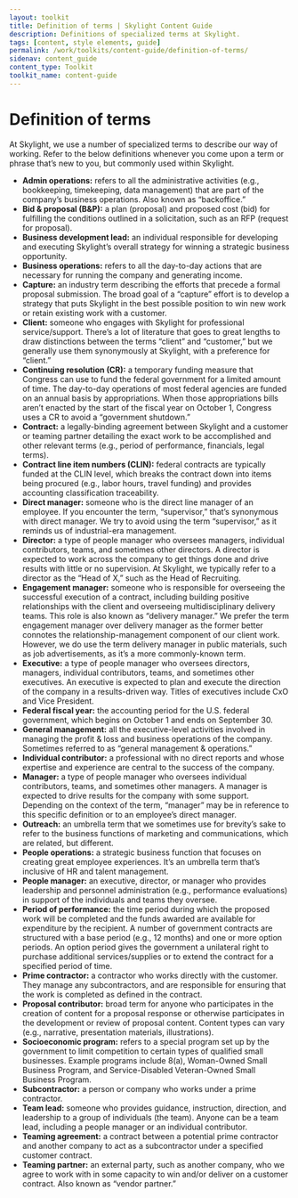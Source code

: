 ```yaml
---
layout: toolkit
title: Definition of terms | Skylight Content Guide
description: Definitions of specialized terms at Skylight.
tags: [content, style elements, guide]
permalink: /work/toolkits/content-guide/definition-of-terms/
sidenav: content_guide
content_type: Toolkit
toolkit_name: content-guide
---
```


# Definition of terms

At Skylight, we use a number of specialized terms to describe our way of working. Refer to the below definitions whenever you come upon a term or phrase that’s new to you, but commonly used within Skylight.

* **Admin operations:** refers to all the administrative activities (e.g., bookkeeping,  timekeeping, data management) that are part of the company’s business operations. Also known as “backoffice.”
* **Bid & proposal (B&P):** a plan (proposal) and proposed cost (bid) for fulfilling the conditions outlined in a solicitation, such as an RFP (request for proposal).
* **Business development lead:** an individual responsible for developing and executing Skylight’s overall strategy for winning a strategic business opportunity.
* **Business operations:** refers to all the day-to-day actions that are necessary for running the company and generating income.
* **Capture:** an industry term describing the efforts that precede a formal proposal submission. The broad goal of a “capture” effort is to develop a strategy that puts Skylight in the best possible position to win new work or retain existing work with a customer.
* **Client:** someone who engages with Skylight for professional service/support. There’s a lot of literature that goes to great lengths to draw distinctions between the terms “client” and “customer,” but we generally use them synonymously at Skylight, with a preference for “client.”  
* **Continuing resolution (CR):** a temporary funding measure that Congress can use to fund the federal government for a limited amount of time. The day-to-day operations of most federal agencies are funded on an annual basis by appropriations. When those appropriations bills aren’t enacted by the start of the fiscal year on October 1, Congress uses a CR to avoid a “government shutdown.”
* **Contract:** a legally-binding agreement between Skylight and a customer or teaming partner detailing the exact work to be accomplished and other relevant terms (e.g., period of performance, financials, legal terms).
* **Contract line item numbers (CLIN):** federal contracts are typically funded at the CLIN level, which breaks the contract down into items being procured (e.g., labor hours, travel funding) and provides accounting classification traceability.
* **Direct manager:** someone who is the direct line manager of an employee. If you encounter the term, “supervisor,” that’s synonymous with direct manager. We try to avoid using the term “supervisor,” as it reminds us of industrial-era management.
* **Director:** a type of people manager who oversees managers, individual contributors, teams, and sometimes other directors. A director is expected to work across the company to get things done and drive results with little or no supervision. At Skylight, we typically refer to a director as the “Head of X,” such as the Head of Recruiting.
* **Engagement manager:** someone who is responsible for overseeing the successful execution of a contract, including building positive relationships with the client and overseeing multidisciplinary delivery teams. This role is also known as “delivery manager.” We prefer the term engagement manager over delivery manager as the former better connotes the relationship-management component of our client work. However, we do use the term delivery manager in public materials, such as job advertisements, as it’s a more commonly-known term.
* **Executive:** a type of people manager who oversees directors, managers, individual contributors, teams, and sometimes other executives. An executive is expected to plan and execute the direction of the company in a results-driven way. Titles of executives include CxO and Vice President.
* **Federal fiscal year:** the accounting period for the U.S. federal government, which begins on October 1 and ends on September 30.
* **General management:** all the executive-level activities involved in managing the profit & loss and business operations of the company. Sometimes referred to as “general management & operations.”
* **Individual contributor:** a professional with no direct reports and whose expertise and experience are central to the success of the company.
* **Manager:** a type of people manager who oversees individual contributors, teams, and sometimes other managers. A manager is expected to drive results for the company with some support. Depending on the context of the term, “manager” may be in reference to this specific definition or to an employee’s direct manager.
* **Outreach:** an umbrella term that we sometimes use for brevity’s sake to refer to the business functions of marketing and communications, which are related, but different.
* **People operations:** a strategic business function that focuses on creating great employee experiences. It’s an umbrella term that’s inclusive of HR and talent management.
* **People manager:** an executive, director, or manager who provides leadership and personnel administration (e.g., performance evaluations) in support of the individuals and teams they oversee.
* **Period of performance:** the time period during which the proposed work will be completed and the funds awarded are available for expenditure by the recipient. A number of government contracts are structured with a base period (e.g., 12 months) and one or more option periods. An option period gives the government a unilateral right to purchase additional services/supplies or to extend the contract for a specified period of time.
* **Prime contractor:** a contractor who works directly with the customer. They manage any subcontractors, and are responsible for ensuring that the work is completed as defined in the contract.
* **Proposal contributor:** broad term for anyone who participates in the creation of content for a proposal response or otherwise participates in the development or review of proposal content. Content types can vary (e.g., narrative, presentation materials, illustrations).
* **Socioeconomic program:** refers to a special program set up by the government to limit competition to certain types of qualified small businesses. Example programs include 8(a), Woman-Owned Small Business Program, and Service-Disabled Veteran-Owned Small Business Program.
* **Subcontractor:** a person or company who works under a prime contractor.
* **Team lead:** someone who provides guidance, instruction, direction, and leadership to a group of individuals (the team). Anyone can be a team lead, including a people manager or an individual contributor.
* **Teaming agreement:** a contract between a potential prime contractor and another company to act as a subcontractor under a specified customer contract.
* **Teaming partner:** an external party, such as another company, who we agree to work with in some capacity to win and/or deliver on a customer contract. Also known as “vendor partner.”
